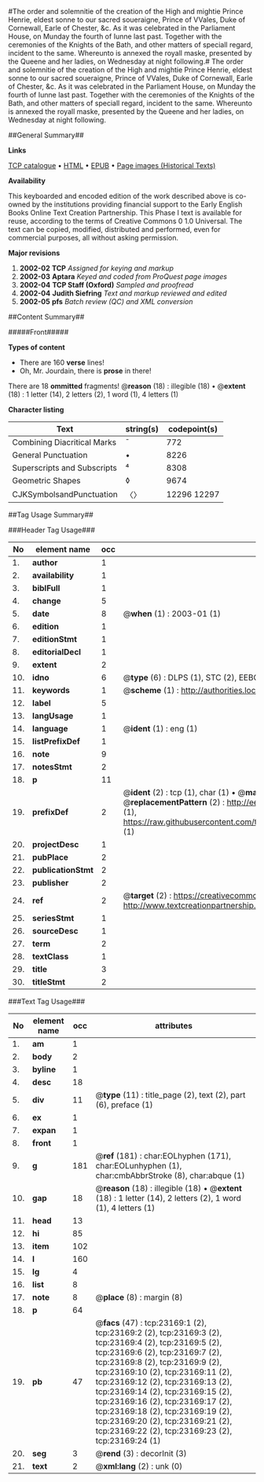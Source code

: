 #The order and solemnitie of the creation of the High and mightie Prince Henrie, eldest sonne to our sacred soueraigne, Prince of VVales, Duke of Cornewall, Earle of Chester, &c. As it was celebrated in the Parliament House, on Munday the fourth of Iunne last past. Together with the ceremonies of the Knights of the Bath, and other matters of speciall regard, incident to the same. Whereunto is annexed the royall maske, presented by the Queene and her ladies, on Wednesday at night following.#
The order and solemnitie of the creation of the High and mightie Prince Henrie, eldest sonne to our sacred soueraigne, Prince of VVales, Duke of Cornewall, Earle of Chester, &c. As it was celebrated in the Parliament House, on Munday the fourth of Iunne last past. Together with the ceremonies of the Knights of the Bath, and other matters of speciall regard, incident to the same. Whereunto is annexed the royall maske, presented by the Queene and her ladies, on Wednesday at night following.

##General Summary##

**Links**

[TCP catalogue](http://www.ota.ox.ac.uk/tcp/)  • 
[HTML](http://tei.it.ox.ac.uk/tcp/Texts-HTML/free/A03/A03022.html)  • 
[EPUB](http://tei.it.ox.ac.uk/tcp/Texts-EPUB/free/A03/A03022.epub) • 
[Page images (Historical Texts)](https://data.historicaltexts.jisc.ac.uk/view?pubId=eebo-99857431e&pageId=eebo-99857431e-23169-1)

**Availability**

This keyboarded and encoded edition of the
	       work described above is co-owned by the institutions
	       providing financial support to the Early English Books
	       Online Text Creation Partnership. This Phase I text is
	       available for reuse, according to the terms of Creative
	       Commons 0 1.0 Universal. The text can be copied,
	       modified, distributed and performed, even for
	       commercial purposes, all without asking permission.

**Major revisions**

1. __2002-02__ __TCP__ *Assigned for keying and markup*
1. __2002-03__ __Aptara__ *Keyed and coded from ProQuest page images*
1. __2002-04__ __TCP Staff (Oxford)__ *Sampled and proofread*
1. __2002-04__ __Judith Siefring__ *Text and markup reviewed and edited*
1. __2002-05__ __pfs__ *Batch review (QC) and XML conversion*

##Content Summary##

#####Front#####

**Types of content**

  * There are 160 **verse** lines!
  * Oh, Mr. Jourdain, there is **prose** in there!

There are 18 **ommitted** fragments! 
 @__reason__ (18) : illegible (18)  •  @__extent__ (18) : 1 letter (14), 2 letters (2), 1 word (1), 4 letters (1)

**Character listing**


|Text|string(s)|codepoint(s)|
|---|---|---|
|Combining             Diacritical Marks|̄|772|
|General Punctuation|•|8226|
|Superscripts             and Subscripts|⁴|8308|
|Geometric Shapes|◊|9674|
|CJKSymbolsandPunctuation|〈〉|12296 12297|

##Tag Usage Summary##

###Header Tag Usage###

|No|element name|occ|attributes|
|---|---|---|---|
|1.|__author__|1||
|2.|__availability__|1||
|3.|__biblFull__|1||
|4.|__change__|5||
|5.|__date__|8| @__when__ (1) : 2003-01 (1)|
|6.|__edition__|1||
|7.|__editionStmt__|1||
|8.|__editorialDecl__|1||
|9.|__extent__|2||
|10.|__idno__|6| @__type__ (6) : DLPS (1), STC (2), EEBO-CITATION (1), PROQUEST (1), VID (1)|
|11.|__keywords__|1| @__scheme__ (1) : http://authorities.loc.gov/ (1)|
|12.|__label__|5||
|13.|__langUsage__|1||
|14.|__language__|1| @__ident__ (1) : eng (1)|
|15.|__listPrefixDef__|1||
|16.|__note__|9||
|17.|__notesStmt__|2||
|18.|__p__|11||
|19.|__prefixDef__|2| @__ident__ (2) : tcp (1), char (1)  •  @__matchPattern__ (2) : ([0-9\-]+):([0-9IVX]+) (1), (.+) (1)  •  @__replacementPattern__ (2) : http://eebo.chadwyck.com/downloadtiff?vid=$1&page=$2 (1), https://raw.githubusercontent.com/textcreationpartnership/Texts/master/tcpchars.xml#$1 (1)|
|20.|__projectDesc__|1||
|21.|__pubPlace__|2||
|22.|__publicationStmt__|2||
|23.|__publisher__|2||
|24.|__ref__|2| @__target__ (2) : https://creativecommons.org/publicdomain/zero/1.0/ (1), http://www.textcreationpartnership.org/docs/. (1)|
|25.|__seriesStmt__|1||
|26.|__sourceDesc__|1||
|27.|__term__|2||
|28.|__textClass__|1||
|29.|__title__|3||
|30.|__titleStmt__|2||


###Text Tag Usage###

|No|element name|occ|attributes|
|---|---|---|---|
|1.|__am__|1||
|2.|__body__|2||
|3.|__byline__|1||
|4.|__desc__|18||
|5.|__div__|11| @__type__ (11) : title_page (2), text (2), part (6), preface (1)|
|6.|__ex__|1||
|7.|__expan__|1||
|8.|__front__|1||
|9.|__g__|181| @__ref__ (181) : char:EOLhyphen (171), char:EOLunhyphen (1), char:cmbAbbrStroke (8), char:abque (1)|
|10.|__gap__|18| @__reason__ (18) : illegible (18)  •  @__extent__ (18) : 1 letter (14), 2 letters (2), 1 word (1), 4 letters (1)|
|11.|__head__|13||
|12.|__hi__|85||
|13.|__item__|102||
|14.|__l__|160||
|15.|__lg__|4||
|16.|__list__|8||
|17.|__note__|8| @__place__ (8) : margin (8)|
|18.|__p__|64||
|19.|__pb__|47| @__facs__ (47) : tcp:23169:1 (2), tcp:23169:2 (2), tcp:23169:3 (2), tcp:23169:4 (2), tcp:23169:5 (2), tcp:23169:6 (2), tcp:23169:7 (2), tcp:23169:8 (2), tcp:23169:9 (2), tcp:23169:10 (2), tcp:23169:11 (2), tcp:23169:12 (2), tcp:23169:13 (2), tcp:23169:14 (2), tcp:23169:15 (2), tcp:23169:16 (2), tcp:23169:17 (2), tcp:23169:18 (2), tcp:23169:19 (2), tcp:23169:20 (2), tcp:23169:21 (2), tcp:23169:22 (2), tcp:23169:23 (2), tcp:23169:24 (1)|
|20.|__seg__|3| @__rend__ (3) : decorInit (3)|
|21.|__text__|2| @__xml:lang__ (2) : unk (0)|
